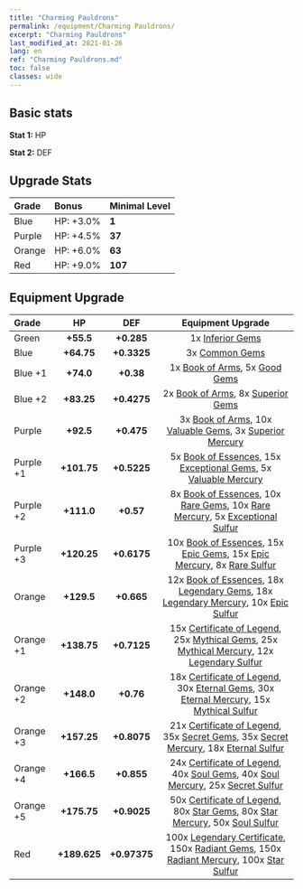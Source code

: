 ```yaml
---
title: "Charming Pauldrons"
permalink: /equipment/Charming Pauldrons/
excerpt: "Charming Pauldrons"
last_modified_at: 2021-01-26
lang: en
ref: "Charming Pauldrons.md"
toc: false
classes: wide
---
```


## Basic stats
 **Stat 1:** HP

 **Stat 2:** DEF

## Upgrade Stats

  |     Grade    |   Bonus | Minimal Level | 
  |:-------------|:--------|:--------------| 
  | Blue | HP: +3.0% | **1** | 
  | Purple | HP: +4.5% | **37** | 
  | Orange | HP: +6.0% | **63** | 
  | Red | HP: +9.0% | **107** | 


## Equipment Upgrade

  |          Grade      | HP | DEF | Equipment Upgrade |
  |:--------------------|:---------:|:---------:|:----------------:|
  | Green | **+55.5** | **+0.285** | 1x [ Inferior Gems](/Items/mat_54/) |
  | Blue | **+64.75** | **+0.3325** | 3x [ Common Gems](/Items/mat_69/) |
  | Blue +1 | **+74.0** | **+0.38** | 1x [ Book of Arms](/Items/mat_32/), 5x [ Good Gems](/Items/mat_4/) |
  | Blue +2 | **+83.25** | **+0.4275** | 2x [ Book of Arms](/Items/mat_71/), 8x [ Superior Gems](/Items/mat_41/) |
  | Purple | **+92.5** | **+0.475** | 3x [ Book of Arms](/Items/mat_6/), 10x [ Valuable Gems](/Items/mat_80/), 3x [ Superior Mercury](/Items/mat_15/) |
  | Purple +1 | **+101.75** | **+0.5225** | 5x [ Book of Essences](/Items/mat_44/), 15x [ Exceptional Gems](/Items/mat_17/), 5x [ Valuable Mercury](/Items/mat_58/) |
  | Purple +2 | **+111.0** | **+0.57** | 8x [ Book of Essences](/Items/mat_84/), 10x [ Rare Gems](/Items/mat_59/), 10x [ Rare Mercury](/Items/mat_29/), 5x [ Exceptional Sulfur](/Items/mat_1/) |
  | Purple +3 | **+120.25** | **+0.6175** | 10x [ Book of Essences](/Items/mat_20/), 15x [ Epic Gems](/Items/mat_94/), 15x [ Epic Mercury](/Items/mat_70/), 8x [ Rare Sulfur](/Items/mat_46/) |
  | Orange | **+129.5** | **+0.665** | 12x [ Book of Essences](/Items/mat_60/), 18x [ Legendary Gems](/Items/mat_31/), 18x [ Legendary Mercury](/Items/mat_3/), 10x [ Epic Sulfur](/Items/mat_83/) |
  | Orange +1 | **+138.75** | **+0.7125** | 15x [ Certificate of Legend](/Items/mat_96/), 25x [ Mythical Gems](/Items/mat_74/), 25x [ Mythical Mercury](/Items/mat_50/), 12x [ Legendary Sulfur](/Items/mat_18/) |
  | Orange +2 | **+148.0** | **+0.76** | 18x [ Certificate of Legend](/Items/mat_25/), 30x [ Eternal Gems](/Items/mat_86/), 30x [ Eternal Mercury](/Items/mat_62/), 15x [ Mythical Sulfur](/Items/mat_35/) |
  | Orange +3 | **+157.25** | **+0.8075** | 21x [ Certificate of Legend](/Items/mat_38/), 35x [ Secret Gems](/Items/mat_47/), 35x [ Secret Mercury](/Items/mat_22/), 18x [ Eternal Sulfur](/Items/mat_97/) |
  | Orange +4 | **+166.5** | **+0.855** | 24x [ Certificate of Legend](/Items/mat_100/), 40x [ Soul Gems](/Items/mat_77/), 40x [ Soul Mercury](/Items/mat_34/), 25x [ Secret Sulfur](/Items/mat_7/) |
  | Orange +5 | **+175.75** | **+0.9025** | 50x [ Certificate of Legend](/Items/mat_11/), 80x [ Star Gems](/Items/mat_89/), 80x [ Star Mercury](/Items/mat_98/), 50x [ Soul Sulfur](/Items/mat_73/) |
  | Red | **+189.625** | **+0.97375** | 100x [ Legendary Certificate](/Items/mat_76/), 150x [ Radiant Gems](/Items/mat_52/), 150x [ Radiant Mercury](/Items/mat_24/), 100x [ Star Sulfur](/Items/mat_101/) |

